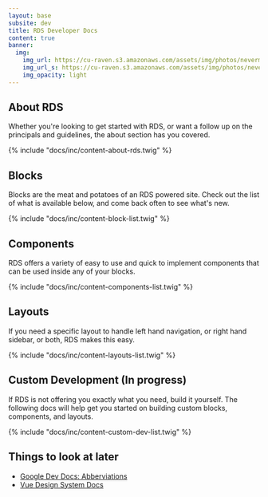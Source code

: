 ```yaml
---
layout: base
subsite: dev
title: RDS Developer Docs
content: true
banner:
  img:
    img_url: https://cu-raven.s3.amazonaws.com/assets/img/photos/nevermore.jpg
    img_url_s: https://cu-raven.s3.amazonaws.com/assets/img/photos/nevermore-s.jpg
    img_opacity: light
---
```


## About RDS
Whether you're looking to get started with RDS, or want a follow up on the principals and guidelines, the about section has you covered.

{% include "docs/inc/content-about-rds.twig" %}

## Blocks
Blocks are the meat and potatoes of an RDS powered site. Check out the list of what is available below, and come back often to see what's new.

{% include "docs/inc/content-block-list.twig" %}

## Components
RDS offers a variety of easy to use and quick to implement components that can be used inside any of your blocks.

{% include "docs/inc/content-components-list.twig" %}

## Layouts
If you need a specific layout to handle left hand navigation, or right hand sidebar, or both, RDS makes this easy.

{% include "docs/inc/content-layouts-list.twig" %}

## Custom Development (In progress)
If RDS  is not offering you exactly what you need, build it yourself. The following docs will help get you started on building custom blocks, components, and layouts.

{% include "docs/inc/content-custom-dev-list.twig" %}

## Things to look at later

- [Google Dev Docs: Abberviations](https://developers.google.com/style/abbreviations)
- [Vue Design System Docs](https://github.com/viljamis/vue-design-system/wiki)
